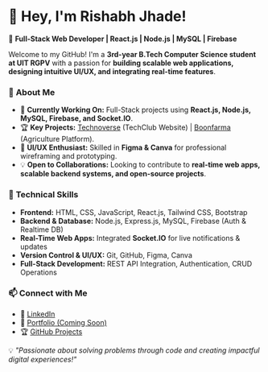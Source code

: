 # 👋 Hey, I'm Rishabh Jhade!  

🚀 **Full-Stack Web Developer | React.js | Node.js | MySQL | Firebase**  

Welcome to my GitHub! I'm a **3rd-year B.Tech Computer Science student at UIT RGPV** with a passion for **building scalable web applications, designing intuitive UI/UX, and integrating real-time features**.  

### 🌟 **About Me**
- 🔭 **Currently Working On:** Full-Stack projects using **React.js, Node.js, MySQL, Firebase, and Socket.IO**.  
- 🏆 **Key Projects:** [Technoverse](#) (TechClub Website) | [Boonfarma](#) (Agriculture Platform).  
- 🎨 **UI/UX Enthusiast:** Skilled in **Figma & Canva** for professional wireframing and prototyping.  
- 💡 **Open to Collaborations:** Looking to contribute to **real-time web apps, scalable backend systems, and open-source projects**.  

### 🔧 **Technical Skills**
- **Frontend:** HTML, CSS, JavaScript, React.js, Tailwind CSS, Bootstrap  
- **Backend & Database:** Node.js, Express.js, MySQL, Firebase (Auth & Realtime DB)  
- **Real-Time Web Apps:** Integrated **Socket.IO** for live notifications & updates  
- **Version Control & UI/UX:** Git, GitHub, Figma, Canva  
- **Full-Stack Development:** REST API Integration, Authentication, CRUD Operations  

### 📫 **Connect with Me**
- 💼 [LinkedIn](https://www.linkedin.com/in/rishabh-jhade-/)  
- 🔗 [Portfolio (Coming Soon)](#)  
- 🏆 [GitHub Projects](https://github.com/Nickrockerzgit)  

💡 *"Passionate about solving problems through code and creating impactful digital experiences!"*  

